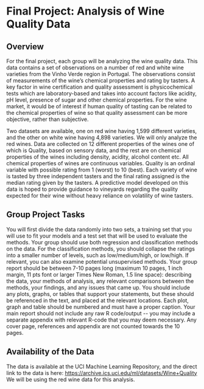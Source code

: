 # Final Project: Analysis of Wine Quality Data

## Overview

For the final project, each group will be analyzing the wine quality data. This data contains a set
of observations on a number of red and white wine varieties from the Vinho Verde region in
Portugal. The observations consist of measurements of the wine’s chemical properties and rating
by tasters. A key factor in wine certification and quality assessment is physicochemical tests
which are laboratory-based and takes into account factors like acidity, pH level, presence of
sugar and other chemical properties. For the wine market, it would be of interest if human quality
of tasting can be related to the chemical properties of wine so that quality assessment can be
more objective, rather than subjective.

Two datasets are available, one on red wine having 1,599 different varieties, and the other on
white wine having 4,898 varieties. We will only analyze the red wines. Data are collected on 12
different properties of the wines one of which is Quality, based on sensory data, and the rest are
on chemical properties of the wines including density, acidity, alcohol content etc. All chemical
properties of wines are continuous variables. Quality is an ordinal variable with possible rating
from 1 (worst) to 10 (best). Each variety of wine is tasted by three independent tasters and the
final rating assigned is the median rating given by the tasters.
A predictive model developed on this data is hoped to provide guidance to vineyards regarding
the quality expected for their wine without heavy reliance on volatility of wine tasters.

## Group Project Tasks

You will first divide the data randomly into two sets, a training set that you will use to fit your
models and a test set that will be used to evaluate the methods. Your group should use both
regression and classification methods on the data. For the classification methods, you should
collapse the ratings into a smaller number of levels, such as low/medium/high, or low/high. If
relevant, you can also examine potential unsupervised methods.
Your group report should be between 7-10 pages long (maximum 10 pages, 1 inch margin, 11 pts
font or larger Times New Roman, 1.5 line space): describing the data, your methods of analysis,
any relevant comparisons between the methods, your findings, and any issues that came up. You
should include any plots, graphs, or tables that support your statements, but these should be
referenced in the text, and placed at the relevant locations. Each plot, graph and table should be
numbered and must have a proper caption. Your main report should not include any raw R
code/output -- you may include a separate appendix with relevant R-code that you may deem
necessary. Any cover page, references and appendix are not counted towards the 10 pages.

## Availability of the Data

The data is available at the UCI Machine Learning Repository, and the direct link to the data is
here: https://archive.ics.uci.edu/ml/datasets/Wine+Quality
We will be using the red wine data for this analysis.
